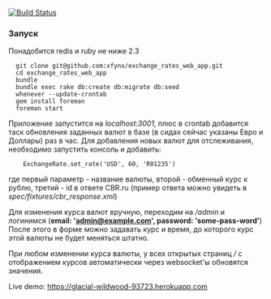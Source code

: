 [![Build Status](https://travis-ci.org/xfynx/exchange_rates_web_app.svg)](https://travis-ci.org/xfynx/exchange_rates_web_app)

### Запуск
Понадобится redis и ruby не ниже 2.3
```
  git clone git@github.com:xfynx/exchange_rates_web_app.git
  cd exchange_rates_web_app
  bundle
  bundle exec rake db:create db:migrate db:seed
  whenever --update-crontab
  gem install foreman
  foreman start
```
Приложение запустится на *localhost:3001*, плюс в crontab добавится таск обновления заданных валют в базе (в сидах сейчас указаны Евро и Доллары) раз в час.
Для добавления новых валют для отслеживания, необходимо запустить консоль и добавить:
```
    ExchangeRate.set_rate('USD', 60, 'R01235')
```
где первый параметр - название валюты, второй - обменный курс к рублю, третий - id в ответе CBR.ru (пример ответа можно увидеть в *spec/fixtures/cbr_response.xml*)

Для изменения курса валют вручную, переходим на */admin* и логинимся (**email: 'admin@example.com', password: 'some-pass-word'**)
После этого в форме можно задавать курс и время, до которого курс этой валюты не будет меняться штатно.

При любом изменении курса валюты, у всех открытых страниц */* с отображением курсов автоматически через websocket'ы обновятся значения.

Live demo: https://glacial-wildwood-93723.herokuapp.com
